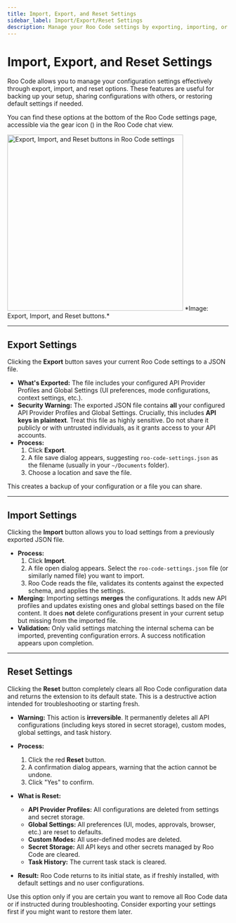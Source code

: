 ```yaml
---
title: Import, Export, and Reset Settings
sidebar_label: Import/Export/Reset Settings
description: Manage your Roo Code settings by exporting, importing, or resetting them to defaults.
---
```


# Import, Export, and Reset Settings

Roo Code allows you to manage your configuration settings effectively through export, import, and reset options. These features are useful for backing up your setup, sharing configurations with others, or restoring default settings if needed.

You can find these options at the bottom of the Roo Code settings page, accessible via the gear icon (<i class="codicon codicon-gear"></i>) in the Roo Code chat view.

<img src="/img/settings-management/settings-management.png" alt="Export, Import, and Reset buttons in Roo Code settings" width="400" />
*Image: Export, Import, and Reset buttons.*

---

## Export Settings

Clicking the **Export** button saves your current Roo Code settings to a JSON file.

*   **What's Exported:** The file includes your configured API Provider Profiles and Global Settings (UI preferences, mode configurations, context settings, etc.).
*   **Security Warning:** The exported JSON file contains **all** your configured API Provider Profiles and Global Settings. Crucially, this includes **API keys in plaintext**. Treat this file as highly sensitive. Do not share it publicly or with untrusted individuals, as it grants access to your API accounts.
*   **Process:**
    1.  Click **Export**.
    2.  A file save dialog appears, suggesting `roo-code-settings.json` as the filename (usually in your `~/Documents` folder).
    3.  Choose a location and save the file.

This creates a backup of your configuration or a file you can share.

---

## Import Settings

Clicking the **Import** button allows you to load settings from a previously exported JSON file.

*   **Process:**
    1.  Click **Import**.
    2.  A file open dialog appears. Select the `roo-code-settings.json` file (or similarly named file) you want to import.
    3.  Roo Code reads the file, validates its contents against the expected schema, and applies the settings.
*   **Merging:** Importing settings **merges** the configurations. It adds new API profiles and updates existing ones and global settings based on the file content. It does **not** delete configurations present in your current setup but missing from the imported file.
*   **Validation:** Only valid settings matching the internal schema can be imported, preventing configuration errors. A success notification appears upon completion.

---

## Reset Settings

Clicking the **Reset** button completely clears all Roo Code configuration data and returns the extension to its default state. This is a destructive action intended for troubleshooting or starting fresh.

*   **Warning:** This action is **irreversible**. It permanently deletes all API configurations (including keys stored in secret storage), custom modes, global settings, and task history.

*   **Process:**
    1.  Click the red **Reset** button.
    2.  A confirmation dialog appears, warning that the action cannot be undone.
    3.  Click "Yes" to confirm.

*   **What is Reset:**
    *   **API Provider Profiles:** All configurations are deleted from settings and secret storage.
    *   **Global Settings:** All preferences (UI, modes, approvals, browser, etc.) are reset to defaults.
    *   **Custom Modes:** All user-defined modes are deleted.
    *   **Secret Storage:** All API keys and other secrets managed by Roo Code are cleared.
    *   **Task History:** The current task stack is cleared.

*   **Result:** Roo Code returns to its initial state, as if freshly installed, with default settings and no user configurations.

Use this option only if you are certain you want to remove all Roo Code data or if instructed during troubleshooting. Consider exporting your settings first if you might want to restore them later.